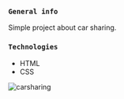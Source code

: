 ### `General info`

Simple project about car sharing.

### `Technologies`

* HTML
* CSS

![carsharing](https://user-images.githubusercontent.com/66370279/92457471-8b3aec00-f1c4-11ea-818e-0591c6f79bb5.png)
